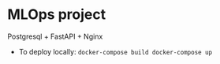 # MLOps project
Postgresql + FastAPI + Nginx

- To deploy locally:
`
docker-compose build
docker-compose up
`